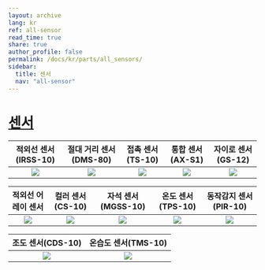 ```yaml
---
layout: archive
lang: kr
ref: all-sensor
read_time: true
share: true
author_profile: false
permalink: /docs/kr/parts/all_sensors/
sidebar:
  title: 센서
  nav: "all-sensor"
---
```


# [센서](#센서)

|                            적외선 센서(IRSS-10)                            |                                절대 거리 센서(DMS-80)                                |                              접촉 센서(TS-10)                              |                                  통합 센서(AX-S1)                                  |                              자이로 센서(GS-12)                               |
| :------------------------------------------------------------------------: | :----------------------------------------------------------------------------------: | :------------------------------------------------------------------------: | :--------------------------------------------------------------------------------: | :---------------------------------------------------------------------------: |
| [![](/assets/images/parts/sensors/ir.jpg)](/docs/kr/parts/sensor/irss-10/) | [![](/assets/images/parts/sensors/dms-80_product.jpg)](/docs/kr/parts/sensor/dms-80) | [![](/assets/images/parts/sensors/touch.jpg)](/docs/kr/parts/sensor/ts-10) | [![](/assets/images/parts/sensors/ax-s1_product.png)](/docs/kr/parts/sensor/ax-s1) | [![](/assets/images/parts/sensors/gyro_new.jpg)](/docs/kr/parts/sensor/gs-12) |

|                                      적외선 어레이 센서                                      |                                  컬러 센서(CS-10)                                   |                                   자석 센서(MGSS-10)                                    |                                   온도 센서(TPS-10)                                   |                                 동작감지 센서(PIR-10)                                 |
| :------------------------------------------------------------------------------------------: | :---------------------------------------------------------------------------------: | :-------------------------------------------------------------------------------------: | :-----------------------------------------------------------------------------------: | :-----------------------------------------------------------------------------------: |
| [![](/assets/images/parts/sensors/ir-array_product_01.jpg)](/docs/kr/parts/sensor/ir-array/) | [![](/assets/images/parts/sensors/cs-10_product.png)](/docs/kr/parts/sensor/cs-10/) | [![](/assets/images/parts/sensors/mgss-10_product.png)](/docs/kr/parts/sensor/mgss-10/) | [![](/assets/images/parts/sensors/tps-10_product.jpg)](/docs/kr/parts/sensor/tps-10/) | [![](/assets/images/parts/sensors/pir-10_product.jpg)](/docs/kr/parts/sensor/pir-10/) |

|                                 조도 센서(CDS-10)                                 |                                온습도 센서(TMS-10)                                 |
| :-------------------------------------------------------------------------------: | :--------------------------------------------------------------------------------: |
| [![](/assets/images/parts/sensors/cds_sensor.jpg)](/docs/kr/parts/sensor/cds-10/) | [![](/assets/images/parts/sensors//tms_sensor.jpg)](/docs/kr/parts/sensor/tms-10/) |
